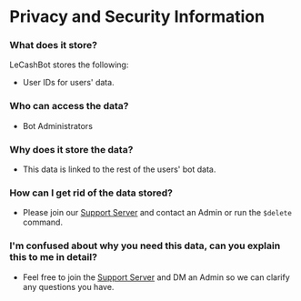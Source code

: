 # Privacy and Security Information

### What does it store?
LeCashBot stores the following:
- User IDs for users' data.

### Who can access the data?
- Bot Administrators

### Why does it store the data?
- This data is linked to the rest of the users' bot data.

### How can I get rid of the data stored?
- Please join our [Support Server](https://discord.gg/35Gfhwe) and contact an Admin or run the `$delete` command.

### I'm confused about why you need this data, can you explain this to me in detail?
- Feel free to join the [Support Server](https://discord.gg/35Gfhwe) and DM an Admin so we can clarify any questions you have.
